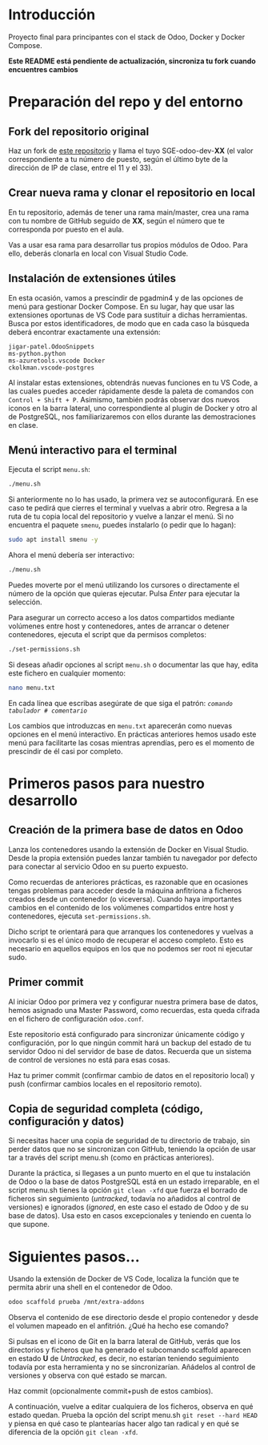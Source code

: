 # Introducción
Proyecto final para principantes con el stack de Odoo, Docker y Docker Compose.

**Este README está pendiente de actualización, sincroniza tu fork cuando encuentres cambios**

# Preparación del repo y del entorno

## Fork del repositorio original

Haz un fork de [este repositorio](https://github.com/javnitram/SGE-odoo-dev) y llama el tuyo SGE-odoo-dev-**XX** (el valor correspondiente a tu número de puesto, según el último byte de la dirección de IP de clase, entre el 11 y el 33).

## Crear nueva rama y clonar el repositorio en local

En tu repositorio, además de tener una rama main/master, crea una rama con tu nombre de GitHub seguido de **XX**, según el número que te corresponda por puesto en el aula.



Vas a usar esa rama para desarrollar tus propios módulos de Odoo. Para ello, deberás clonarla en local con Visual Studio Code.


## Instalación de extensiones útiles

En esta ocasión, vamos a prescindir de pgadmin4 y de las opciones de menú para gestionar Docker Compose. En su lugar, hay que usar las extensiones oportunas de VS Code para sustituir a dichas herramientas. Busca por estos identificadores, de modo que en cada caso la búsqueda deberá encontrar exactamente una extensión:

```
jigar-patel.OdooSnippets
ms-python.python
ms-azuretools.vscode Docker
ckolkman.vscode-postgres
```



Al instalar estas extensiones, obtendrás nuevas funciones en tu VS Code, a las cuales puedes acceder rápidamente desde la paleta de comandos con ```Control + Shift + P```. Asimismo, también podrás observar dos nuevos iconos en la barra lateral, uno correspondiente al plugin de Docker y otro al de PostgreSQL, nos familiarizaremos con ellos durante las demostraciones en clase.

## Menú interactivo para el terminal

Ejecuta el script ```menu.sh```:
```bash
./menu.sh
```

Si anteriormente no lo has usado, la primera vez se autoconfigurará. En ese caso te pedirá que cierres el terminal y vuelvas a abrir otro.
Regresa a la ruta de tu copia local del repositorio y vuelve a lanzar el menú.
Si no encuentra el paquete ```smenu```, puedes instalarlo (o pedir que lo hagan):
```bash
sudo apt install smenu -y
```

Ahora el menú debería ser interactivo:
```bash
./menu.sh
```

Puedes moverte por el menú utilizando los cursores o directamente el número de la opción que quieras ejecutar. Pulsa _Enter_ para ejecutar la selección.

Para asegurar un correcto acceso a los datos compartidos mediante volúmenes entre host y contenedores, antes de arrancar o detener contenedores, ejecuta el script que da permisos completos:
```bash
./set-permissions.sh
```

Si deseas añadir opciones al script ```menu.sh``` o documentar las que hay, edita este fichero en cualquier momento:
```bash
nano menu.txt
```

En cada línea que escribas asegúrate de que siga el patrón:
_```comando tabulador # comentario```_

Los cambios que introduzcas en ```menu.txt``` aparecerán como nuevas opciones en el menú interactivo. En prácticas anteriores hemos usado este menú para facilitarte las cosas mientras aprendías, pero es el momento de prescindir de él casi por completo. 

# Primeros pasos para nuestro desarrollo

## Creación de la primera base de datos en Odoo

Lanza los contenedores usando la extensión de Docker en Visual Studio. Desde la propia extensión puedes lanzar también tu navegador por defecto para conectar al servicio Odoo en su puerto expuesto.

Como recuerdas de anteriores prácticas, es razonable que en ocasiones tengas problemas para acceder desde la máquina anfitriona a ficheros creados desde un contenedor (o viceversa). Cuando haya importantes cambios en el contenido de los volúmenes compartidos entre host y contenedores, ejecuta ```set-permissions.sh```. 

Dicho script te orientará para que arranques los contenedores y vuelvas a invocarlo si es el único modo de recuperar el acceso completo. Esto es necesario en aquellos equipos en los que no podemos ser root ni ejecutar sudo.


## Primer commit

Al iniciar Odoo por primera vez y configurar nuestra primera base de datos, hemos asignado una Master Password, como recuerdas, esta queda cifrada en el fichero de configuración ```odoo.conf```.

Este repositorio está configurado para sincronizar únicamente código y configuración, por lo que ningún commit hará un backup del estado de tu servidor Odoo ni del servidor de base de datos. Recuerda que un sistema de control de versiones no está para esas cosas.

Haz tu primer commit (confirmar cambio de datos en el repositorio local) y push (confirmar cambios locales en el repositorio remoto).

## Copia de seguridad completa (código, configuración y datos)
Si necesitas hacer una copia de seguridad de tu directorio de trabajo, sin perder datos que no se sincronizan con GitHub, teniendo la opción de usar tar a través del script menu.sh (como en prácticas anteriores).

Durante la práctica, si llegases a un punto muerto en el que tu instalación de Odoo o la base de datos PostgreSQL está en un estado irreparable, en el script menu.sh tienes la opción ```git clean -xfd``` que fuerza el borrado de ficheros sin seguimiento (*untracked*, todavía no añadidos al control de versiones) e ignorados (*ignored*, en este caso el estado de Odoo y de su base de datos). Usa esto en casos excepcionales y teniendo en cuenta lo que supone.

# Siguientes pasos...

Usando la extensión de Docker de VS Code, localiza la función que te permita abrir una shell en el contenedor de Odoo.

```bash
odoo scaffold prueba /mnt/extra-addons
```

Observa el contenido de ese directorio desde el propio contenedor y desde el volumen mapeado en el anfitrión. ¿Qué ha hecho ese comando?

Si pulsas en el icono de Git en la barra lateral de GitHub, verás que los directorios y ficheros que ha generado el subcomando scaffold aparecen en estado **U** de *Untracked*, es decir, no estarían teniendo seguimiento todavía por esta herramienta y no se sincronizarían. Añádelos al control de versiones y observa con qué estado se marcan.

Haz commit (opcionalmente commit+push de estos cambios).

A continuación, vuelve a editar cualquiera de los ficheros, observa en qué estado quedan. Prueba la opción del script menu.sh ```git reset --hard HEAD``` y piensa en qué caso te plantearías hacer algo tan radical y en qué se diferencia de la opción ```git clean -xfd```.